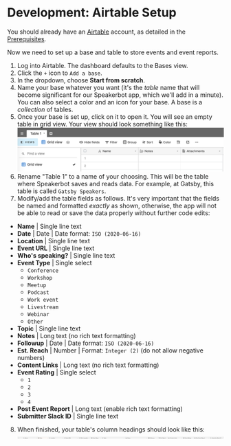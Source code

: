 # Development: Airtable Setup

You should already have an [Airtable](https://airtable.com) account, as detailed in the [Prerequisites](development.md#prerequisites).

Now we need to set up a base and table to store events and event reports.

1. Log into Airtable. The dashboard defaults to the Bases view.
2. Click the `+` icon to `Add a base`.
3. In the dropdown, choose **Start from scratch**.
4. Name your base whatever you want (it's the _table_ name that will become significant for our Speakerbot app, which we'll add in a minute). You can also select a color and an icon for your base. A base is a _collection_ of tables.
5. Once your base is set up, click on it to open it. You will see an empty table in grid view. Your view should look something like this:
![Airtable with blank table](airtable-table1.png)
6. Rename "Table 1" to a name of your choosing. This will be the table where Speakerbot saves and reads data. For example, at Gatsby, this table is called `Gatsby Speakers`.
7. Modify/add the table fields as follows. It's very important that the fields be named and formatted _exactly_ as shown, otherwise, the app will not be able to read or save the data properly without further code edits:
  * **Name** | Single line text
  * **Date** | Date | Date format: `ISO (2020-06-16)`
  * **Location** | Single line text
  * **Event URL** | Single line text
  * **Who's speaking?** | Single line text
  * **Event Type** | Single select
    * `Conference`
    * `Workshop`
    * `Meetup`
    * `Podcast`
    * `Work event`
    * `Livestream`
    * `Webinar`
    * `Other`
  * **Topic** | Single line text
  * **Notes** | Long text (no rich text formatting)
  * **Followup** | Date | Date format: `ISO (2020-06-16)`
  * **Est. Reach** | Number | Format: `Integer (2)` (do not allow negative numbers)
  * **Content Links** | Long text (no rich text formatting)
  * **Event Rating** | Single select
    * `1`
    * `2`
    * `3`
    * `4`
  * **Post Event Report** | Long text (enable rich text formatting)
  * **Submitter Slack ID** | Single line text
8. When finished, your table's column headings should look like this:
![Airtable column headings](airtable-fields.png)